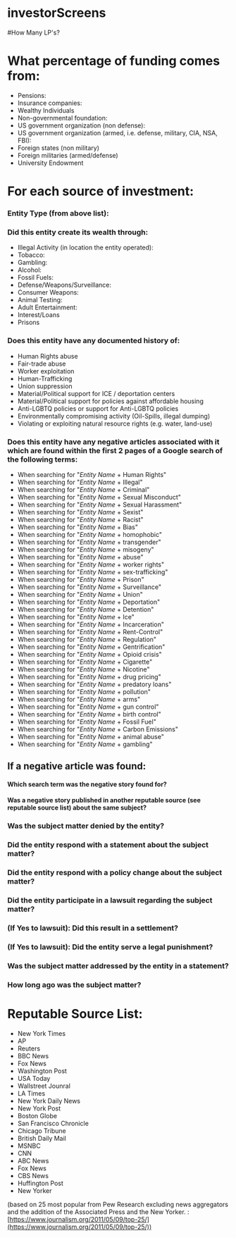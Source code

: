 # investorScreens
#How Many LP's?

# What percentage of funding comes from:
* Pensions:
* Insurance companies:
* Wealthy Individuals
* Non-governmental foundation:
* US government organization (non defense):
* US government organization (armed, i.e. defense, military, CIA, NSA, FBI):
* Foreign states (non military)
* Foreign militaries (armed/defense)
* University Endowment

# For each source of investment:
### Entity Type (from above list):
### Did this entity create its wealth through:
* Illegal Activity (in location the entity operated):
* Tobacco:
* Gambling:
* Alcohol:
* Fossil Fuels:
* Defense/Weapons/Surveillance:
* Consumer Weapons:
* Animal Testing:
* Adult Entertainment:
* Interest/Loans
* Prisons

### Does this entity have any documented history of:
* Human Rights abuse
* Fair-trade abuse
* Worker exploitation
* Human-Trafficking
* Union suppression
* Material/Political support for ICE / deportation centers
* Material/Political support for policies against affordable housing
* Anti-LGBTQ policies or support for Anti-LGBTQ policies
* Environmentally compromising activity (Oil-Spills, illegal dumping)
* Violating or exploiting natural resource rights (e.g. water, land-use)

### Does this entity have any negative articles associated with it which are found within the first 2 pages of a Google search of the following terms:
* When searching for "*Entity Name* + Human Rights"
* When searching for "*Entity Name* + Illegal"
* When searching for "*Entity Name* + Criminal"
* When searching for "*Entity Name* + Sexual Misconduct"
* When searching for "*Entity Name* + Sexual Harassment"
* When searching for "*Entity Name* + Sexist"
* When searching for "*Entity Name* + Racist"
* When searching for "*Entity Name* + Bias"
* When searching for "*Entity Name* + homophobic"
* When searching for "*Entity Name* + transgender"
* When searching for "*Entity Name* + misogeny"
* When searching for "*Entity Name* + abuse"
* When searching for "*Entity Name* + worker rights"
* When searching for "*Entity Name* + sex-trafficking"
* When searching for "*Entity Name* + Prison"
* When searching for "*Entity Name* + Surveillance"
* When searching for "*Entity Name* + Union"
* When searching for "*Entity Name* + Deportation"
* When searching for "*Entity Name* + Detention"
* When searching for "*Entity Name* + Ice"
* When searching for "*Entity Name* + Incarceration"
* When searching for "*Entity Name* + Rent-Control"
* When searching for "*Entity Name* + Regulation"
* When searching for "*Entity Name* + Gentrification"
* When searching for "*Entity Name* + Opioid crisis"
* When searching for "*Entity Name* + Cigarette"
* When searching for "*Entity Name* + Nicotine"
* When searching for "*Entity Name* + drug pricing"
* When searching for "*Entity Name* + predatory loans"
* When searching for "*Entity Name* + pollution"
* When searching for "*Entity Name* + arms"
* When searching for "*Entity Name* + gun control"
* When searching for "*Entity Name* + birth control"
* When searching for "*Entity Name* + Fossil Fuel"
* When searching for "*Entity Name* + Carbon Emissions"
* When searching for "*Entity Name* + animal abuse"
* When searching for "*Entity Name* + gambling"

## If a negative article was found:
#### Which search term was the negative story found for? 
#### Was a negative story published in another reputable source (see reputable source list) about the same subject? 
### Was the subject matter denied by the entity?
### Did the entity respond with a statement about the subject matter?
### Did the entity respond with a policy change about the subject matter?
### Did the entity participate in a lawsuit regarding the subject matter?
### (If Yes to lawsuit): Did this result in a settlement?
### (If Yes to lawsuit): Did the entity serve a legal punishment?
### Was the subject matter addressed by the entity in a statement?
### How long ago was the subject matter?

# Reputable Source List: 
* New York Times
* AP
* Reuters
* BBC News
* Fox News
* Washington Post
* USA Today
* Wallstreet Jounral
* LA Times
* New York Daily News
* New York Post
* Boston Globe
* San Francisco Chronicle
* Chicago Tribune
* British Daily Mail
* MSNBC
* CNN
* ABC News
* Fox News
* CBS News
* Huffington Post
* New Yorker

(based on 25 most popular from Pew Research excluding news aggregators and the addition of the Associated Press and the New Yorker. : [https://www.journalism.org/2011/05/09/top-25/](https://www.journalism.org/2011/05/09/top-25/))

